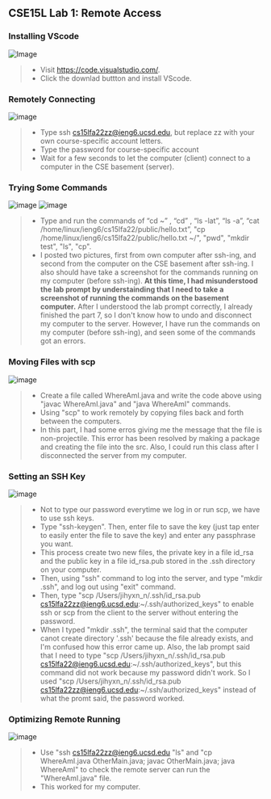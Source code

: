 ## CSE15L Lab 1: Remote Access


### **Installing VScode**
![Image](1screenshot1.png)
> * Visit https://code.visualstudio.com/.
> * Click the downlad buttton and install VScode.




### **Remotely Connecting**
![image](1screenshot2.png)

> * Type ssh cs15lfa22zz@ieng6.ucsd.edu, but replace zz with your own course-specific account letters.
> * Type the password for course-specific account
> * Wait for a few seconds to let the computer (client) connect to a computer in the CSE basement (server).  




### **Trying Some Commands**
![image](1screenshot3_1.png)
![image](1screenshot3_2.png)

> * Type and run the commands of “cd ~” , “cd” , “ls -lat”, “ls -a”, “cat /home/linux/ieng6/cs15lfa22/public/hello.txt”, "cp /home/linux/ieng6/cs15lfa22/public/hello.txt ~/", "pwd", "mkdir test", "ls", "cp".
> * I posted two pictures, first from own computer after ssh-ing, and second from the computer on the CSE basement after ssh-ing. I also should have take a screenshot for the commands running on my computer (before ssh-ing). **At this time, I had misunderstood the lab prompt by understainding that I need to take a screenshot of running the commands on the basement computer.** After I understood the lab prompt correctly, I already finished the part 7, so I don't know how to undo and disconnect my computer to the server. However, I have run the commands on my computer (before ssh-ing), and seen some of the commands got an errors.  




### **Moving Files with scp**
![image](1screenshot4.png)

> * Create a file called WhereAmI.java and write the code above using "javac WhereAmI.java" and "java WhereAmI" commands.
> * Using "scp" to work remotely by copying files back and forth between the computers.
> * In this part, I had some erros giving me the message that the file is non-projectile. This error has been resolved by making a package and creating the file into the src. Also, I could run this class after I disconnected the server from my computer.  




### **Setting an SSH Key**
![image](1screenshot5.png)

> * Not to type our password everytime we log in or run scp, we have to use ssh keys.
> * Type "ssh-keygen". Then, enter file to save the key (just tap enter to easily enter the file to save the key) and enter any passphrase you want.
> * This process create two new files, the private key in a file id_rsa and the public key in a file id_rsa.pub stored in the .ssh directory on your computer. 
> * Then, using "ssh" command to log into the server, and type "mkdir .ssh", and log out using "exit" command.
> * Then, type "scp /Users/jihyxn_n/.ssh/id_rsa.pub cs15lfa22zz@ieng6.ucsd.edu:~/.ssh/authorized_keys" to enable ssh or scp from the client to the server without entering the password.
> * When I typed "mkdir .ssh", the terminal said that the computer canot create directory '.ssh' because the file already exists, and I'm confused how this error came up. Also, the lab prompt said that I need to type "scp /Users/jihyxn_n/.ssh/id_rsa.pub cs15lfa22@ieng6.ucsd.edu:~/.ssh/authorized_keys", but this command did not work because my password didn't work. So I used "scp /Users/jihyxn_n/.ssh/id_rsa.pub cs15lfa22zz@ieng6.ucsd.edu:~/.ssh/authorized_keys" instead of what the promt said, the password worked.   




### **Optimizing Remote Running**
![image](1screenshot6.png)

> * Use "ssh cs15lfa22zz@ieng6.ucsd.edu "ls" and "cp WhereAmI.java OtherMain.java; javac OtherMain.java; java WhereAmI" to check the remote server can run the "WhereAmI.java" file. 
> * This worked for my computer.  


